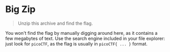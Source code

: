 # Big Zip

> Unzip this archive and find the flag.

You won't find the flag by manually digging around here, as it contains a few megabytes of text. Use the search engine included in your file explorer: just look for `picoCTF`, as the flag is usually in `picoCTF{ ... }` format.